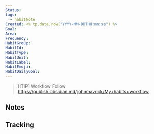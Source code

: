 ```yaml
---
Status: 
tags:
  - habitNote
Created: <% tp.date.now("YYYY-MM-DDTHH:mm:ss") %>
Goal: 
Area: 
Frequency: 
HabitGroup: 
HabitId: 
HabitType: 
HabitUnit: 
HabitLabel: 
HabitEmoji: 
HabitDailyGoal:
---
```


> [!TIP] Workflow
> Follow https://publish.obsidian.md/johnmavrick/My+habits+workflow
## Notes

## Tracking
